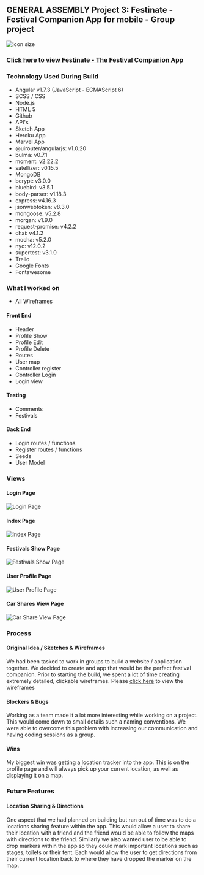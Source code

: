 ## GENERAL ASSEMBLY Project 3: Festinate - Festival Companion App for mobile - Group project

![icon size](https://i.imgur.com/wMTyRQy.png)

### [Click here to view Festinate - The Festival Companion App](https://festinate.herokuapp.com/#!/)

### Technology Used During Build
* Angular v1.7.3 (JavaScript - ECMAScript 6)
* SCSS / CSS
* Node.js
* HTML 5
* Github
* API's
* Sketch App
* Heroku App
* Marvel App
* @uirouter/angularjs: v1.0.20
* bulma: v0.7.1
* moment: v2.22.2
* satellizer: v0.15.5
* MongoDB
* bcrypt: v3.0.0
* bluebird: v3.5.1
* body-parser: v1.18.3
* express: v4.16.3
* jsonwebtoken: v8.3.0
* mongoose: v5.2.8
* morgan: v1.9.0
* request-promise: v4.2.2
* chai: v4.1.2
* mocha: v5.2.0
* nyc: v12.0.2
* supertest: v3.1.0
* Trello
* Google Fonts
* Fontawesome

### What I worked on
* All Wireframes
#### Front End
* Header
* Profile Show
* Profile Edit
* Profile Delete
* Routes
* User map
* Controller register
* Controller Login
* Login view


#### Testing
* Comments
* Festivals

#### Back End
* Login routes / functions
* Register routes / functions
* Seeds
* User Model

### Views
#### Login Page
![Login Page](https://i.imgur.com/I57WtNV.png)
#### Index Page
![Index Page](https://i.imgur.com/kFirAny.png)
#### Festivals Show Page
![Festivals Show Page](https://i.imgur.com/3tOnujj.png)
#### User Profile Page
![User Profile Page](https://i.imgur.com/wGR9xdZ.png)
#### Car Shares View Page
![Car Share View Page](https://i.imgur.com/G2A7PDN.png)

### Process

#### Original Idea / Sketches & Wireframes
We had been tasked to work in groups to build a website / application together. We decided to create and app that would be the perfect festival companion. Prior to starting the build, we spent a lot of time creating extremely detailed, clickable wireframes. Please [click here](https://marvelapp.com/428e1e4) to view the wireframes

#### Blockers & Bugs
Working as a team made it a lot more interesting while working on a project. This would come down to small details such a naming conventions. We were able to overcome this problem with increasing our communication and having coding sessions as a group.

#### Wins
My biggest win was getting a location tracker into the app. This is on the profile page and will always pick up your current location, as well as displaying it on a map.

### Future Features
#### Location Sharing & Directions
One aspect that we had planned on building but ran out of time was to do a locations sharing feature within the app. This would allow a user to share their location with a friend and the friend would be able to follow the maps with directions to the friend. Similarly we also wanted user to be able to drop markers within the app so they could mark important locations such as stages, toilets or their tent. Each would allow the user to get directions from their current location back to where they have dropped the marker on the map.
